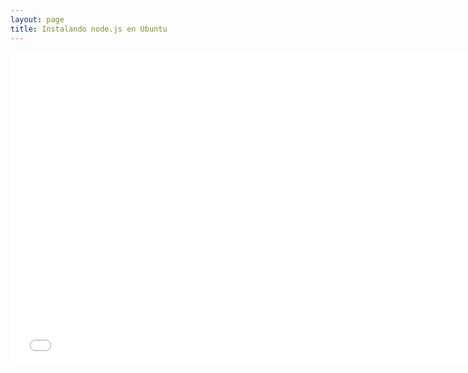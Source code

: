 ```yaml
---
layout: page
title: Instalando node.js en Ubuntu
---
```


<iframe width="750" height="500" src="//www.youtube.com/embed/kTe76wyhq8I" frameborder="0" allowfullscreen></iframe>